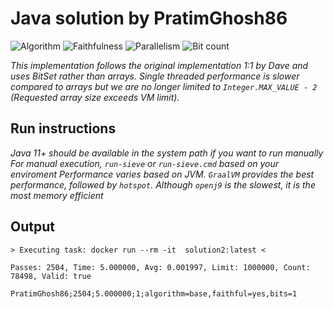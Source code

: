 # Java solution by PratimGhosh86

![Algorithm](https://img.shields.io/badge/Algorithm-base-green)
![Faithfulness](https://img.shields.io/badge/Faithful-yes-green)
![Parallelism](https://img.shields.io/badge/Parallel-no-green)
![Bit count](https://img.shields.io/badge/Bits-1-green)

*This implementation follows the original implementation 1:1 by Dave and uses BitSet rather than arrays. Single threaded performance is slower compared to arrays but we are no longer limited to `Integer.MAX_VALUE - 2` (Requested array size exceeds VM limit).*

## Run instructions

*Java 11+ should be available in the system path if you want to run manually*
*For manual execution, `run-sieve` or `run-sieve.cmd` based on your enviroment*
*Performance varies based on JVM. `GraalVM` provides the best performance, followed by `hotspot`. Although `openj9` is the slowest, it is the most memory efficient*

## Output

```
> Executing task: docker run --rm -it  solution2:latest <

Passes: 2504, Time: 5.000000, Avg: 0.001997, Limit: 1000000, Count: 78498, Valid: true

PratimGhosh86;2504;5.000000;1;algorithm=base,faithful=yes,bits=1
```

